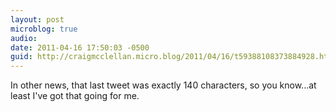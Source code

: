 ```yaml
---
layout: post
microblog: true
audio: 
date: 2011-04-16 17:50:03 -0500
guid: http://craigmcclellan.micro.blog/2011/04/16/t59388108373884928.html
---
```

In other news, that last tweet was exactly 140 characters, so you know...at least I've got that going for me.
